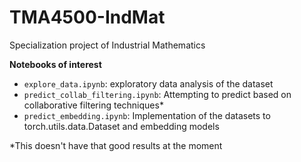 # TMA4500-IndMat
Specialization project of Industrial Mathematics

**Notebooks of interest**

* `explore_data.ipynb`: exploratory data analysis of the dataset
* `predict_collab_filtering.ipynb`: Attempting to predict based on collaborative filtering techniques*
* `predict_embedding.ipynb`: Implementation of the datasets to torch.utils.data.Dataset and embedding models

*This doesn't have that good results at the moment

